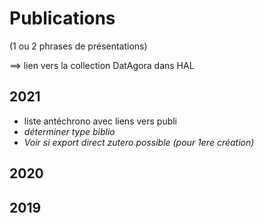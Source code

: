 # Publications
(1 ou 2 phrases de présentations)

==> lien vers la collection DatAgora dans HAL

## 2021
- liste antéchrono avec liens vers publi
- *déterminer type biblio*
- *Voir si export direct zutero possible (pour 1ere création)* 


## 2020

## 2019


